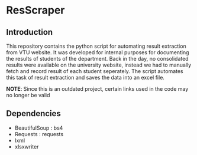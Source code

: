 # ResScraper

## Introduction
This repository contains the python script for automating result extraction from VTU website. It was developed for internal purposes for documenting the results of students of the department. Back in the day, no consolidated results were available on the university website, instead we had to manually fetch and record result of each student seperately. The script automates this task of result extraction and saves the data into an excel file.

**NOTE**: Since this is an outdated project, certain links used in the code may no longer be valid

## Dependencies
- BeautifulSoup : bs4
- Requests : requests
- lxml
- xlsxwriter
